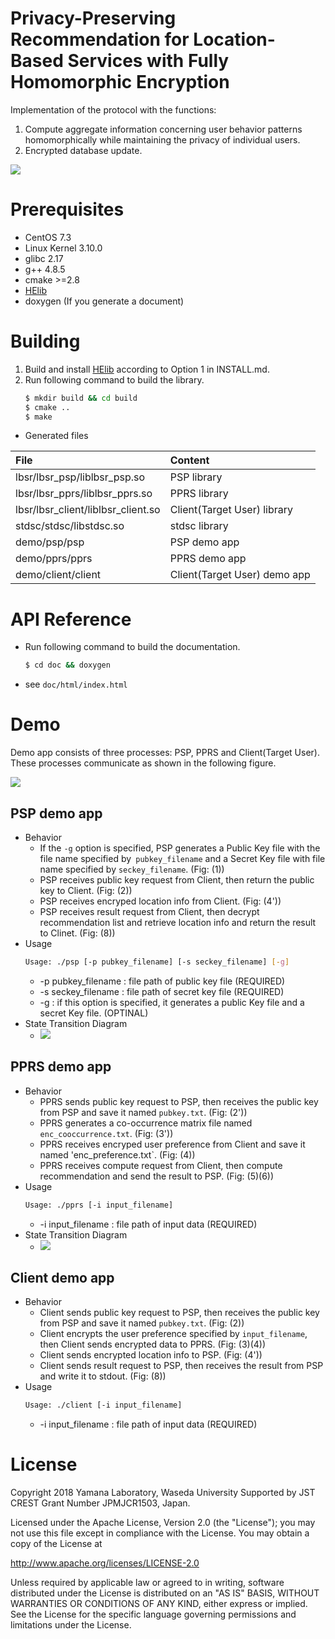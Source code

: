 # Privacy-Preserving Recommendation for Location-Based Services with Fully Homomorphic Encryption

Implementation of the protocol with the functions:
1. Compute aggregate information concerning user behavior patterns homomorphically while maintaining the privacy of individual users. 
2. Encrypted database update.

![](doc/img/overview.png)

# Prerequisites
* CentOS 7.3
* Linux Kernel 3.10.0
* glibc 2.17
* g++ 4.8.5
* cmake >=2.8
* [HElib](https://github.com/shaih/HElib)
* doxygen (If you generate a document)

# Building
1. Build and install [HElib](https://github.com/shaih/HElib) according to Option 1 in INSTALL.md.
2. Run following command to build the library.
    ```sh
    $ mkdir build && cd build
    $ cmake ..
    $ make
    ```

* Generated files

| File | Content |
|:---|:---|
| lbsr/lbsr_psp/liblbsr_psp.so | PSP library |
| lbsr/lbsr_pprs/liblbsr_pprs.so | PPRS library |
| lbsr/lbsr_client/liblbsr_client.so | Client(Target User) library |
| stdsc/stdsc/libstdsc.so | stdsc library |
| demo/psp/psp | PSP demo app |
| demo/pprs/pprs | PPRS demo app |
| demo/client/client | Client(Target User) demo app |

# API Reference
* Run following command to build the documentation.
    ```sh
    $ cd doc && doxygen
    ```
* see `doc/html/index.html`

# Demo
Demo app consists of three processes: PSP, PPRS and Client(Target User). These processes communicate as shown in the following figure.

![](doc/img/lbsr_flow.png)

## PSP demo app
* Behavior
    * If the `-g` option is specified, PSP generates a Public Key file with the file name specified by` pubkey_filename` and a Secret Key file with file name specified by `seckey_filename`. (Fig: (1))
    * PSP receives public key request from Client, then return the public key to Client. (Fig: (2))
    * PSP receives encryped location info from Client. (Fig: (4'))
    * PSP receives result request from Client, then decrypt recommendation list and retrieve location info and return the result to Clinet. (Fig: (8))
* Usage
    ```sh
    Usage: ./psp [-p pubkey_filename] [-s seckey_filename] [-g]
    ```
    * -p pubkey_filename : file path of public key file (REQUIRED)
    * -s seckey_filename : file path of secret key file (REQUIRED)
    * -g : if this option is specified, it generates a public Key file and a secret Key file. (OPTINAL)
* State Transition Diagram
  * ![](doc/img/lbsr_psp_state.png)

## PPRS demo app
* Behavior
    * PPRS sends public key request to PSP, then receives the public key from PSP and save it named `pubkey.txt`. (Fig: (2'))
    * PPRS generates a co-occurrence matrix file named `enc_cooccurrence.txt`. (Fig: (3'))
    * PPRS receives encryped user preference from Client and save it named 'enc_preference.txt`. (Fig: (4))
    * PPRS receives compute request from Client, then compute recommendation and send the result to PSP. (Fig: (5)(6))
* Usage
    ```sh
    Usage: ./pprs [-i input_filename]
    ```
    * -i input_filename : file path of input data (REQUIRED)
* State Transition Diagram
  * ![](doc/img/lbsr_pprs_state.png)

## Client demo app
* Behavior
    * Client sends public key request to PSP, then receives the public key from PSP and save it named `pubkey.txt`. (Fig: (2))
    * Client encrypts the user preference specified by `input_filename`, then Client sends encrypted data to PPRS. (Fig: (3)(4))
    * Client sends encrypted location info to PSP. (Fig: (4'))
    * Client sends result request to PSP, then receives the result from PSP and write it to stdout. (Fig: (8))
* Usage
    ```sh
    Usage: ./client [-i input_filename]
    ```
    * -i input_filename : file path of input data (REQUIRED)    

# License
Copyright 2018 Yamana Laboratory, Waseda University
Supported by JST CREST Grant Number JPMJCR1503, Japan.

Licensed under the Apache License, Version 2.0 (the "License");
you may not use this file except in compliance with the License.
You may obtain a copy of the License at

http://www.apache.org/licenses/LICENSE-2.0

Unless required by applicable law or agreed to in writing, software
distributed under the License is distributed on an "AS IS" BASIS,
WITHOUT WARRANTIES OR CONDITIONS OF ANY KIND, either express or implied.
See the License for the specific language governing permissions and
limitations under the License.
